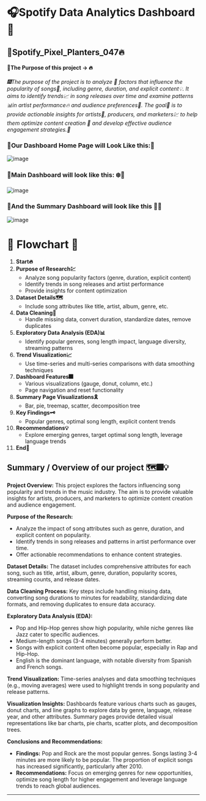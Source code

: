 # 🎧Spotify Data Analytics Dashboard 🚀
##  🍁Spotify_Pixel_Planters_047🔥
#### 🚀The Purpose of this project -> 🔥
*🎆The purpose of the project is to analyze 🦚 factors that influence the popularity of songs🎼, including genre, duration, and explicit content💡. It aims to identify trends📈 in song releases over time and examine patterns 📊in artist performance🔥 and audience preferences🥀. The goal🚀 is to provide actionable insights for artists📖, producers, and marketers💹 to help them optimize content creation 🌟 and develop effective audience engagement strategies.🚀*


### 📍Our Dashboard Home Page will Look Like this:🌄
![image](https://github.com/user-attachments/assets/a8e5ae1e-b89b-4e98-9e57-effe8d2f06c5)

### 📍Main Dashboard will look like this: ❄️🥀
![image](https://github.com/user-attachments/assets/79ed04e7-5e39-456f-9ddc-258d99dda09a)

### 📍And the Summary Dashboard will look like this 🌟🎵
![image](https://github.com/user-attachments/assets/9a91c568-ff53-4c6d-a847-86d85c39a84c)


# 🥀 Flowchart 🌸
1. **Start🔥**
2. **Purpose of Research💹**
   - Analyze song popularity factors (genre, duration, explicit content)
   - Identify trends in song releases and artist performance
   - Provide insights for content optimization
3. **Dataset Details🗺️**
   - Include song attributes like title, artist, album, genre, etc.
4. **Data Cleaning🚿**
   - Handle missing data, convert duration, standardize dates, remove duplicates
5. **Exploratory Data Analysis (EDA)📊**
   - Identify popular genres, song length impact, language diversity, streaming patterns
6. **Trend Visualization📈**
   - Use time-series and multi-series comparisons with data smoothing techniques
7. **Dashboard Features🎆**
   - Various visualizations (gauge, donut, column, etc.)
   - Page navigation and reset functionality
8. **Summary Page Visualizations🎗️**
   - Bar, pie, treemap, scatter, decomposition tree
9. **Key Findings🗝️**
   - Popular genres, optimal song length, explicit content trends
10. **Recommendations💡**
    - Explore emerging genres, target optimal song length, leverage language trends
11. **End🎀**


## Summary / Overview of our project 🗺️🎆💡

**Project Overview:**
This project explores the factors influencing song popularity and trends in the music industry. The aim is to provide valuable insights for artists, producers, and marketers to optimize content creation and audience engagement.

**Purpose of the Research:**
- Analyze the impact of song attributes such as genre, duration, and explicit content on popularity.
- Identify trends in song releases and patterns in artist performance over time.
- Offer actionable recommendations to enhance content strategies.

**Dataset Details:**
The dataset includes comprehensive attributes for each song, such as title, artist, album, genre, duration, popularity scores, streaming counts, and release dates.

**Data Cleaning Process:**
Key steps include handling missing data, converting song durations to minutes for readability, standardizing date formats, and removing duplicates to ensure data accuracy.

**Exploratory Data Analysis (EDA):**
- Pop and Hip-Hop genres show high popularity, while niche genres like Jazz cater to specific audiences.
- Medium-length songs (3-4 minutes) generally perform better.
- Songs with explicit content often become popular, especially in Rap and Hip-Hop.
- English is the dominant language, with notable diversity from Spanish and French songs.

**Trend Visualization:**
Time-series analyses and data smoothing techniques (e.g., moving averages) were used to highlight trends in song popularity and release patterns.

**Visualization Insights:**
Dashboards feature various charts such as gauges, donut charts, and line graphs to explore data by genre, language, release year, and other attributes. Summary pages provide detailed visual representations like bar charts, pie charts, scatter plots, and decomposition trees.

**Conclusions and Recommendations:**
- **Findings:** Pop and Rock are the most popular genres. Songs lasting 3-4 minutes are more likely to be popular. The proportion of explicit songs has increased significantly, particularly after 2010.
- **Recommendations:** Focus on emerging genres for new opportunities, optimize song length for higher engagement and leverage language trends to reach global audiences.

---



